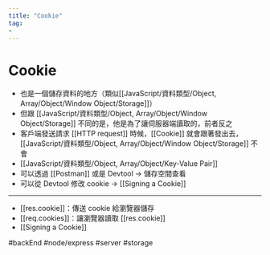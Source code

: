 ```yaml
---
title: "Cookie"
tag: 
- 
---
```

# Cookie
- 也是一個儲存資料的地方（類似[[JavaScript/資料類型/Object, Array/Object/Window Object/Storage]]）
- 但跟 [[JavaScript/資料類型/Object, Array/Object/Window Object/Storage]] 不同的是，他是為了讓伺服器端讀取的，前者反之
- 客戶端發送請求 [[HTTP request]] 時候，[[Cookie]] 就會跟著發出去，[[JavaScript/資料類型/Object, Array/Object/Window Object/Storage]] 不會
- [[JavaScript/資料類型/Object, Array/Object/Key-Value Pair]]
- 可以透過 [[Postman]] 或是 Devtool -> 儲存空間查看
- 可以從 Devtool 修改 cookie -> [[Signing a Cookie]]

---

- [[res.cookie]]：傳送 cookie 給瀏覽器儲存
- [[req.cookies]]：讓瀏覽器讀取 [[res.cookie]]
- [[Signing a Cookie]]


#backEnd #node/express #server #storage 